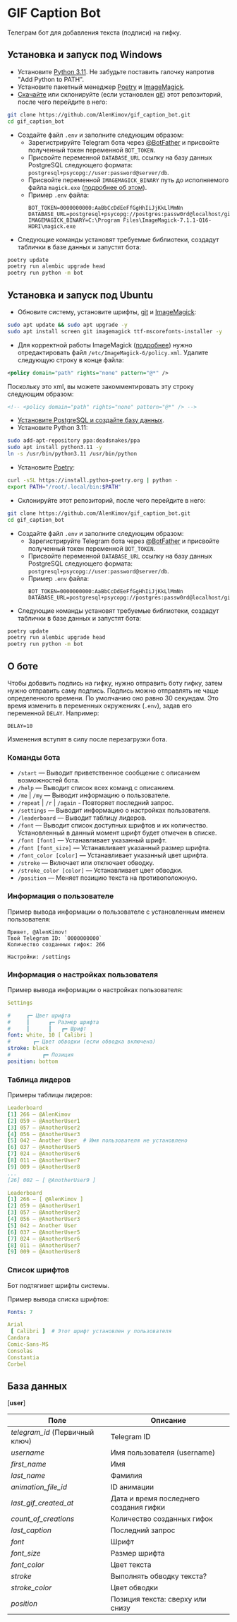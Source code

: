 # GIF Caption Bot
Телеграм бот для добавления текста (подписи) на гифку.

## Установка и запуск под Windows
- Установите [Python 3.11](https://www.python.org/downloads/windows/). Не забудьте поставить галочку напротив "Add Python to PATH".
- Установите пакетный менеджер [Poetry](https://python-poetry.org/docs/) и [ImageMagick](https://imagemagick.org/script/download.php).
- [Скачайте](https://github.com/AlenKimov/gif_caption_bot/archive/refs/heads/main.zip) или склонируйте (если установлен [git](https://git-scm.com/download/win)) этот репозиторий, после чего перейдите в него:
```bash
git clone https://github.com/AlenKimov/gif_caption_bot.git
cd gif_caption_bot
```
- Создайте файл `.env` и заполните следующим образом:
   - Зарегистрируйте Telegram бота через [@BotFather](https://t.me/BotFather) и присвойте полученный токен переменной `BOT_TOKEN`.
   - Присвойте переменной `DATABASE_URL` ссылку на базу данных PostgreSQL следующего формата: `postgresql+psycopg://user:password@server/db`.
   - Присвойте переменной `IMAGEMAGICK_BINARY` путь до исполняемого файла `magick.exe` ([подробнее об этом](https://moviepy-tburrows13.readthedocs.io/en/improve-docs/install.html#custom-paths-to-external-tools)).
   - Пример `.env` файла:
     ```
     BOT_TOKEN=0000000000:AaBbCcDdEeFfGgHhIiJjKkLlMmNn
     DATABASE_URL=postgresql+psycopg://postgres:passw0rd@localhost/gif_caption_bot_database
     IMAGEMAGICK_BINARY=C:\Program Files\ImageMagick-7.1.1-Q16-HDRI\magick.exe
     ```
- Следующие команды установят требуемые библиотеки, создадут таблички в базе данных и запустят бота:
```bash
poetry update                
poetry run alembic upgrade head
poetry run python -m bot
```

## Установка и запуск под Ubuntu
- Обновите систему, установите шрифты, [git](https://git-scm.com/download/linux) и [ImageMagick](https://imagemagick.org/script/install-source.php#linux):
```bash
sudo apt update && sudo apt upgrade -y
sudo apt install screen git imagemagick ttf-mscorefonts-installer -y
```
- Для корректной работы ImageMagick ([подробнее](https://github.com/Zulko/moviepy/issues/401#issuecomment-278679961)) нужно отредактировать файл `/etc/ImageMagick-6/policy.xml`. Удалите следующую строку в конце файла:
```xml
<policy domain="path" rights="none" pattern="@*" />
```
Поскольку это xml, вы можете закомментировать эту строку следующим образом:
```xml
<!-- <policy domain="path" rights="none" pattern="@*" /> -->
```
- [Установите PostgreSQL и создайте базу данных](https://www.digitalocean.com/community/tutorials/how-to-install-and-use-postgresql-on-ubuntu-18-04-ru#1-postgresql).
- Установите Python 3.11:
```bash
sudo add-apt-repository ppa:deadsnakes/ppa
sudo apt install python3.11 -y
ln -s /usr/bin/python3.11 /usr/bin/python
```
- Установите [Poetry](https://python-poetry.org/docs/):
```bash
curl -sSL https://install.python-poetry.org | python -
export PATH="/root/.local/bin:$PATH"
```
- Склонируйте этот репозиторий, после чего перейдите в него:
```bash
git clone https://github.com/AlenKimov/gif_caption_bot.git
cd gif_caption_bot
```
- Создайте файл `.env` и заполните следующим образом:
   - Зарегистрируйте Telegram бота через [@BotFather](https://t.me/BotFather) и присвойте полученный токен переменной `BOT_TOKEN`.
   - Присвойте переменной `DATABASE_URL` ссылку на базу данных PostgreSQL следующего формата: `postgresql+psycopg://user:password@server/db`.
   - Пример `.env` файла:
     ```
     BOT_TOKEN=0000000000:AaBbCcDdEeFfGgHhIiJjKkLlMmNn
     DATABASE_URL=postgresql+psycopg://postgres:passw0rd@localhost/gif_caption_bot_database
     ```
- Следующие команды установят требуемые библиотеки, создадут таблички в базе данных и запустят бота:
```bash
poetry update                
poetry run alembic upgrade head
poetry run python -m bot
```

## О боте
Чтобы добавить подпись на гифку, нужно отправить боту гифку, затем нужно отправить саму подпись. 
Подпись можно отправлять не чаще определенного времени. По умолчанию оно равно 30 секундам. 
Это время изменить в переменных окружениях (`.env`), задав его переменной `DELAY`. Например:
```
DELAY=10
```
Изменения вступят в силу после перезагрузки бота.

### Команды бота
- `/start` — Выводит приветственное сообщение с описанием возможностей бота.
- `/help` — Выводит список всех команд с описанием.
- `/me` | `/my` — Выводит информацию о пользователе.
- `/repeat` | `/r` | `/again` - Повторяет последний запрос.
- `/settings` — Выводит информацию о настройках пользователя.
- `/leaderboard` — Выводит таблицу лидеров.
- `/font` — Выводит список доступных шрифтов и их количество. Установленный в данный момент шрифт будет отмечен в списке.
- `/font [font]` — Устанавливает указанный шрифт.
- `/font [font_size]` — Устанавливает указанный размер шрифта.
- `/font_color [color]` — Устанавливает указанный цвет шрифта.
- `/stroke` — Включает или отключает обводку.
- `/stroke_color [color]` — Устанавливает цвет обводки.
- `/position` — Меняет позицию текста на противоположную.

### Информация о пользователе
Пример вывода информации о пользователе с установленным именем пользователя:
```
Привет, @AlenKimov!
Твой Telegram ID: `0000000000`
Количество созданных гифок: 266

Настройки: /settings
```

### Информация о настройках пользователя
Пример вывода информации о настройках пользователя:
```yaml
Settings

#     ┏━ Цвет шрифта
#     ┃      ┏━ Размер шрифта
#     ┃      ┃   ┏━ Шрифт
font: white, 10 [ Calibri ]
#       ┏━ Цвет обводки (если обводка включена)
stroke: black
#          ┏━ Позиция
position: bottom
```


### Таблица лидеров
Примеры таблицы лидеров:
```yaml
Leaderboard
[1] 266 — @AlenKimov
[2] 059 — @AnotherUser1
[3] 057 — @AnotherUser2
[4] 056 — @AnotherUser3
[5] 042 — Another User  # Имя пользователя не установлено
[6] 037 — @AnotherUser5
[7] 024 — @AnotherUser6
[8] 011 — @AnotherUser7
[9] 009 — @AnotherUser8
...
[26] 002 — [ @AnotherUser9 ]
```

```yaml
Leaderboard
[1] 266 — [ @AlenKimov ]
[2] 059 — @AnotherUser1
[3] 057 — @AnotherUser2
[4] 056 — @AnotherUser3
[5] 042 — Another User
[6] 037 — @AnotherUser5
[7] 024 — @AnotherUser6
[8] 011 — @AnotherUser7
[9] 009 — @AnotherUser8
```

### Список шрифтов
Бот подтягивет шрифты системы.

Пример вывода списка шрифтов:
```yaml
Fonts: 7

Arial
 [ Calibri ]  # Этот шрифт установлен у пользователя
Candara
Comic-Sans-MS
Consolas
Constantia
Corbel
```

## База данных

[**user**]

| Поле                           | Описание                               |
|--------------------------------|----------------------------------------|
| _telegram_id_ (Первичный ключ) | Telegram ID                            |
| _username_                     | Имя пользователя (username)            |
| _first_name_                   | Имя                                    |
| _last_name_                    | Фамилия                                |
| _animation_file_id_            | ID анимации                            |
| _last_gif_created_at_          | Дата и время последнего создания гифки |
| _count_of_creations_           | Количество созданных гифок             |
| _last_caption_                 | Последний запрос                       |
| _font_                         | Шрифт                                  |
| _font_size_                    | Размер шрифта                          |
| _font_color_                   | Цвет текста                            |
| _stroke_                       | Выполнять обводку текста?              |
| _stroke_color_                 | Цвет обводки                           |
| _position_                     | Позиция текста: сверху или снизу       |

